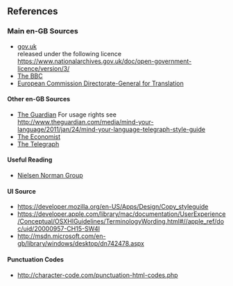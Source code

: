 ## References
### Main en-GB Sources 
* [gov.uk](https://www.gov.uk/guidance/style-guide/a-to-z-of-gov-uk-style)  
released under the following licence https://www.nationalarchives.gov.uk/doc/open-government-licence/version/3/
* [The BBC](http://www.bbc.co.uk/academy/journalism/news-style-guide)
* [European Commission Directorate-General for Translation](http://ec.europa.eu/translation/english/guidelines/documents/styleguide_english_dgt_en.pdf)  

#### Other en-GB Sources
* [The Guardian](http://www.theguardian.com/info/series/guardian-and-observer-style-guide)
For usage rights see http://www.theguardian.com/media/mind-your-language/2011/jan/24/mind-your-language-telegraph-style-guide 
* [The Economist](http://www.economist.com/styleguide/introduction_)
* [The Telegraph](http://www.telegraph.co.uk/topics/about-us/style-book/)
 
#### Useful Reading
* [Nielsen Norman Group](http://www.nngroup.com/articles/)

#### UI Source 
* https://developer.mozilla.org/en-US/Apps/Design/Copy_styleguide
* https://developer.apple.com/library/mac/documentation/UserExperience/Conceptual/OSXHIGuidelines/TerminologyWording.html#//apple_ref/doc/uid/20000957-CH15-SW4I
* http://msdn.microsoft.com/en-gb/library/windows/desktop/dn742478.aspx

#### Punctuation Codes
* http://character-code.com/punctuation-html-codes.php
